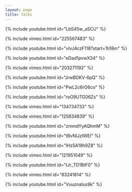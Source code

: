 ```yaml
---
layout: page
title: Talks
---
```


{% include youtube.html id="LbS45w_aSCU" %}

{% include vimeo.html id="225567483" %}

{% include youtube.html id="vIvJ4czF118?start=1h18m" %}

{% include youtube.html id="eDad1pvwX34" %}

{% include vimeo.html id="203271192" %}

{% include youtube.html id="JrwBDKV-6pQ" %}

{% include youtube.html id="PwL2c6rO6co" %}

{% include youtube.html id="roO9UTG06Zs" %}

{% include vimeo.html id="134734733" %}

{% include vimeo.html id="125834839" %}

{% include youtube.html id="zmmdYyAQhmM" %}

{% include youtube.html id="tBvNIJzlWEI" %}

{% include youtube.html id="lHz5A19h9Z8" %}

{% include vimeo.html id="121951049" %}

{% include youtube.html id="tJr_TD1BtF0" %}

{% include vimeo.html id="83241814" %}

{% include youtube.html id="VuuznaIus9k" %}
